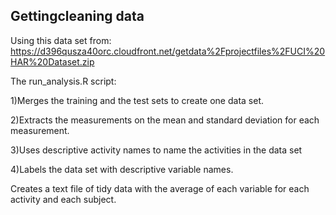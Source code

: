 ## Gettingcleaning data
Using this data set from:
https://d396qusza40orc.cloudfront.net/getdata%2Fprojectfiles%2FUCI%20HAR%20Dataset.zip 

The run_analysis.R script:

1)Merges the training and the test sets to create one data set.

2)Extracts the measurements on the mean and standard deviation for each measurement. 

3)Uses descriptive activity names to name the activities in the data set

4)Labels the data set with descriptive variable names. 

Creates a text file of tidy data with the average of each variable for each activity and each subject.
